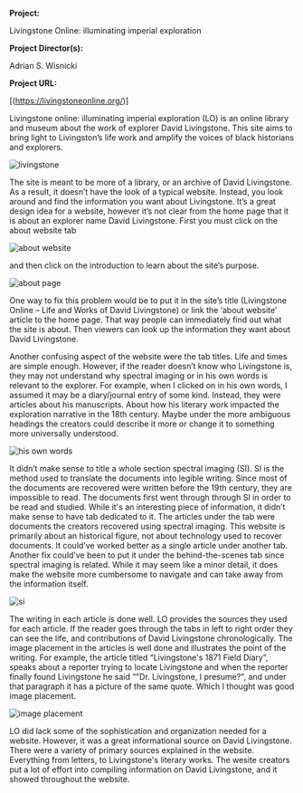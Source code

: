 **Project:**

Livingstone Online: illuminating imperial exploration

**Project Director(s):**

Adrian S. Wisnicki

**Project URL:**

[(https://livingstoneonline.org/)]

Livingstone online: illuminating imperial exploration (LO) is an online library and museum about the work of explorer David Livingstone. This site aims to bring light to Livingston’s life work and amplify the voices of black historians and explorers.

![livingstone](https://yashitaprasad.github.io/digitalhumanities/images/livingstone.png)

The site is meant to be more of a library, or an archive of David Livingstone. As a result, it doesn’t have the look of a typical website. Instead, you look around and find the information you want about Livingstone. It’s a great design idea for a website, however it’s not clear from the home page that it is about an explorer name David Livingstone. First you must click on the about website tab

![about website](https://yashitaprasad.github.io/digitalhumanities/images/aboutwebsite.png)

and then click on the introduction to learn about the site’s purpose. 

![about page](https://yashitaprasad.github.io/digitalhumanities/images/aboutpage.png)

One way to fix this problem would be to put it in the site’s title (Livingstone Online – Life and Works of David Livingstone) or link the ‘about website’ article to the home page. That way people can immediately find out what the site is about. Then viewers can look up the information they want about David Livingstone. 


Another confusing aspect of the website were the tab titles. Life and times are simple enough. However, if the reader doesn’t know who Livingstone is, they may not understand why spectral imaging or in his own words is relevant to the explorer.  For example, when I clicked on in his own words, I assumed it may be a diary/journal entry of some kind. Instead, they were articles about his manuscripts. About how his literary work impacted the exploration narrative in the 18th century. Maybe under the more ambiguous headings the creators could describe it more or change it to something more universally understood. 

![his own words](https://yashitaprasad.github.io/digitalhumanities/images/hisownwords.png)

It didn’t make sense to title a whole section spectral imaging (SI). SI is the method used to translate the documents into legible writing. Since most of the documents are recovered were written before the 19th century, they are impossible to read. The documents first went through through SI in order to be read and studied. While it's an interesting piece of information, it didn’t make sense to have tab dedicated to it. The articles under the tab were documents the creators recovered using spectral imaging. This website is primarily about an historical figure, not about technology used to recover documents.  It could’ve worked better as a single article under another tab. Another fix could’ve been to put it under the behind-the-scenes tab since spectral imaging is related. While it may seem like a minor detail, it does make the website more cumbersome to navigate and can take away from the information itself. 

![si](https://yashitaprasad.github.io/digitalhumanities/images/si.png)

The writing in each article is done well. LO provides the sources they used for each article. If the reader goes through the tabs in left to right order they can see the life, and contributions of David Livingstone chronologically. The image placement in the articles is well done and illustrates the point of the writing. For example, the article titled “Livingstone's 1871 Field Diary”, speaks about a reporter trying to locate Livingstone and when the reporter finally found Livingstone he said “"Dr. Livingstone, I presume?", and under that paragraph it has a picture of the same quote. Which I thought was good image placement. 

![image placement](https://yashitaprasad.github.io/digitalhumanities/images/imageplacement.png)

LO did lack some of the sophistication and organization needed for a website. However, it was a great informational source on David Livingstone. There were a variety of primary  sources explained in the website. Everything from letters, to Livingstone's literary works. The wesite creators put a lot of effort into compiling information on David Livingstone, and it showed throughout the website.  
